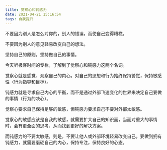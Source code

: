 ```yaml
---
title: 觉察心和钝感力
date: 2021-04-21 15:16:54
tags: 自我提升
---
```


不要因为别人是怎么对你的，别人的错误，而使自己变得糟糕。

不要因为别人的意见轻易改变自己的想法。

坚持自己的原则，坚持做自己的事情。

今天听极客时间的专栏，了解到了觉察心和钝感力这两个名词。

觉察心就是感觉、观察自己的内心。对自己的思想和行为始终保持警觉，保持敏感性（行为指导和目标）。

钝感力就是寻求自己内心的平衡，而不是通过外部飞速变化的世界来决定自己要做的事情（行为的决心）。

觉察心要求自己保持足够的敏感，但钝感力要求自己不要对外部太敏感。

觉察心的敏感应该是自我的敏感，就需要扩大自己的知识面，当面对重大的事情时，会有更全面的思考，从而找到更好的解决方案。

而钝感力的不要太敏感，则是，不要让他人或外部环境轻易改变自己。要做到拥有钝感力，就需要磨砺自己的内心，保持专注，保持良好的心态。